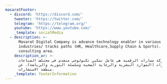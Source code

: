 ```yaml
---
masaratFooter:
  - discord: 'https://discord.com/'
    tweeter: 'https://twitter.com/'
    telegram: 'https://telegram.org/'
    youtube: 'https://www.youtube.com/'
    _template: socialMedia
  - description: >-
      Masarat Digital Company is advance technology enabler in various
      industries/ tracks paths (HR, Healthcare,Supply Chain & Sports). For the
      consulting area.
    description_ar: >-
      شركة مسارات الرقمية هي عامل تمكين تكنولوجي متقدم في مختلف الصناعات /
      المسارات (الموارد البشرية والرعاية الصحية وسلسلة التوريد والرياضة). عن
      منطقة الاستشارات.
    _template: footerInformation
---
```



